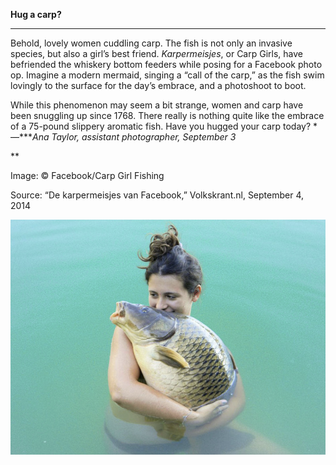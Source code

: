 **Hug a carp?**

****

Behold, lovely women cuddling carp. The fish is not only an invasive species, but also a girl’s best friend. *Karpermeisjes*, or Carp Girls, have befriended the whiskery bottom feeders while posing for a Facebook photo op. Imagine a modern mermaid, singing a “call of the carp,” as the fish swim lovingly to the surface for the day’s embrace, and a photoshoot to boot.

While this phenomenon may seem a bit strange, women and carp have been snuggling up since 1768. There really is nothing quite like the embrace of a 75-pound slippery aromatic fish. Have you hugged your carp today?
 *—****Ana Taylor, assistant photographer, September 3*

**

Image: © Facebook/Carp Girl Fishing

Source: “De karpermeisjes van Facebook,” Volkskrant.nl, September 4, 2014

![](../images/14-09-04_44.3.59_CarpEDIT-1.png)
